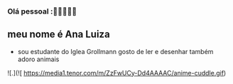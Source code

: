 ### Olá pessoal :🥰🐨🐻🦙🐰
## meu nome é Ana Luiza 

- sou estudante do Iglea Grollmann
gosto de ler e desenhar também adoro animais


 ![.](![ https://media1.tenor.com/m/ZzFwUCy-Dd4AAAAC/anime-cuddle.gif)
 
 
